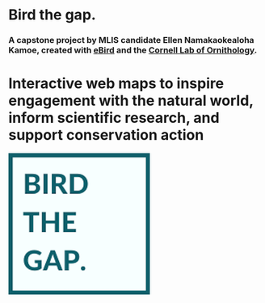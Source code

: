 # Bird the gap.

### A capstone project by MLIS candidate Ellen Namakaokealoha Kamoe, created with [eBird](https://ebird.org/about) and the [Cornell Lab of Ornithology](https://www.birds.cornell.edu/home).

# Interactive web maps to inspire engagement with the natural world, inform scientific research, and support conservation action

![Tile image for Bird the Gap](images/bird-the-gap-logo.png)
